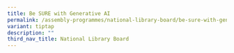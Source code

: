 ```yaml
---
title: Be SURE with Generative AI
permalink: /assembly-programmes/national-library-board/be-sure-with-generative-ai/
variant: tiptap
description: ""
third_nav_title: National Library Board
---
```

